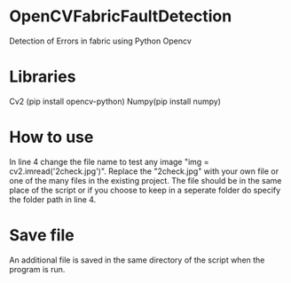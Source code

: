 # OpenCVFabricFaultDetection
Detection of Errors in fabric using Python Opencv 

# Libraries
Cv2 (pip install opencv-python)
Numpy(pip install numpy)

# How to use
In line 4 change the file name to test any image "img = cv2.imread('2check.jpg')". Replace the "2check.jpg" with your own file or one of the many files in the existing project. The file should be in the same place of the script or if you choose to keep in a seperate folder do specify the folder path in line 4.

# Save file
An additional file is saved in the same directory of the script when the program is run. 

